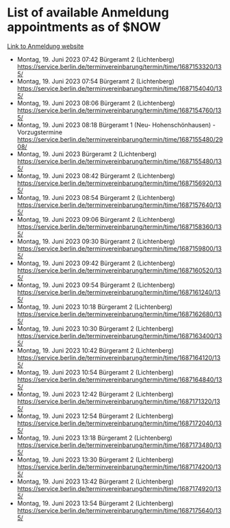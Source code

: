# List of available Anmeldung appointments as of $NOW
[Link to Anmeldung website](https://service.berlin.de/terminvereinbarung/termin/tag.php?termin=1&anliegen[]=120686&dienstleisterlist=122210,122217,327316,122219,327312,122227,327314,122231,327346,122243,327348,122254,122252,329742,122260,329745,122262,329748,122271,327278,122273,327274,122277,327276,330436,122280,327294,122282,327290,122284,327292,122291,327270,122285,327266,122286,327264,122296,327268,150230,329760,122297,327286,122294,327284,122312,329763,122314,329775,122304,327330,122311,327334,122309,327332,317869,122281,327352,122279,329772,122283,122276,327324,122274,327326,122267,329766,122246,327318,122251,327320,122257,327322,122208,327298,122226,327300&herkunft=http%3A%2F%2Fservice.berlin.de%2Fdienstleistung%2F120686%2F)
- Montag, 19. Juni 2023 07:42 Bürgeramt 2 (Lichtenberg) https://service.berlin.de/terminvereinbarung/termin/time/1687153320/135/
- Montag, 19. Juni 2023 07:54 Bürgeramt 2 (Lichtenberg) https://service.berlin.de/terminvereinbarung/termin/time/1687154040/135/
- Montag, 19. Juni 2023 08:06 Bürgeramt 2 (Lichtenberg) https://service.berlin.de/terminvereinbarung/termin/time/1687154760/135/
- Montag, 19. Juni 2023 08:18 Bürgeramt 1 (Neu- Hohenschönhausen) - Vorzugstermine https://service.berlin.de/terminvereinbarung/termin/time/1687155480/2908/
- Montag, 19. Juni 2023  Bürgeramt 2 (Lichtenberg) https://service.berlin.de/terminvereinbarung/termin/time/1687155480/135/
- Montag, 19. Juni 2023 08:42 Bürgeramt 2 (Lichtenberg) https://service.berlin.de/terminvereinbarung/termin/time/1687156920/135/
- Montag, 19. Juni 2023 08:54 Bürgeramt 2 (Lichtenberg) https://service.berlin.de/terminvereinbarung/termin/time/1687157640/135/
- Montag, 19. Juni 2023 09:06 Bürgeramt 2 (Lichtenberg) https://service.berlin.de/terminvereinbarung/termin/time/1687158360/135/
- Montag, 19. Juni 2023 09:30 Bürgeramt 2 (Lichtenberg) https://service.berlin.de/terminvereinbarung/termin/time/1687159800/135/
- Montag, 19. Juni 2023 09:42 Bürgeramt 2 (Lichtenberg) https://service.berlin.de/terminvereinbarung/termin/time/1687160520/135/
- Montag, 19. Juni 2023 09:54 Bürgeramt 2 (Lichtenberg) https://service.berlin.de/terminvereinbarung/termin/time/1687161240/135/
- Montag, 19. Juni 2023 10:18 Bürgeramt 2 (Lichtenberg) https://service.berlin.de/terminvereinbarung/termin/time/1687162680/135/
- Montag, 19. Juni 2023 10:30 Bürgeramt 2 (Lichtenberg) https://service.berlin.de/terminvereinbarung/termin/time/1687163400/135/
- Montag, 19. Juni 2023 10:42 Bürgeramt 2 (Lichtenberg) https://service.berlin.de/terminvereinbarung/termin/time/1687164120/135/
- Montag, 19. Juni 2023 10:54 Bürgeramt 2 (Lichtenberg) https://service.berlin.de/terminvereinbarung/termin/time/1687164840/135/
- Montag, 19. Juni 2023 12:42 Bürgeramt 2 (Lichtenberg) https://service.berlin.de/terminvereinbarung/termin/time/1687171320/135/
- Montag, 19. Juni 2023 12:54 Bürgeramt 2 (Lichtenberg) https://service.berlin.de/terminvereinbarung/termin/time/1687172040/135/
- Montag, 19. Juni 2023 13:18 Bürgeramt 2 (Lichtenberg) https://service.berlin.de/terminvereinbarung/termin/time/1687173480/135/
- Montag, 19. Juni 2023 13:30 Bürgeramt 2 (Lichtenberg) https://service.berlin.de/terminvereinbarung/termin/time/1687174200/135/
- Montag, 19. Juni 2023 13:42 Bürgeramt 2 (Lichtenberg) https://service.berlin.de/terminvereinbarung/termin/time/1687174920/135/
- Montag, 19. Juni 2023 13:54 Bürgeramt 2 (Lichtenberg) https://service.berlin.de/terminvereinbarung/termin/time/1687175640/135/
